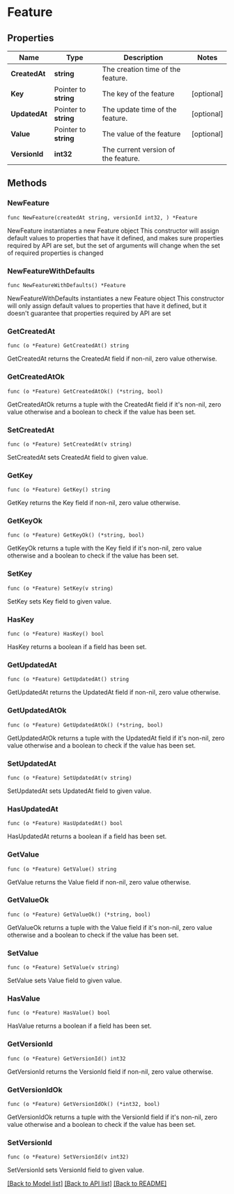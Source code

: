 # Feature

## Properties

Name | Type | Description | Notes
------------ | ------------- | ------------- | -------------
**CreatedAt** | **string** | The creation time of the feature. | 
**Key** | Pointer to **string** | The key of the feature | [optional] 
**UpdatedAt** | Pointer to **string** | The update time of the feature. | [optional] 
**Value** | Pointer to **string** | The value of the feature | [optional] 
**VersionId** | **int32** | The current version of the feature. | 

## Methods

### NewFeature

`func NewFeature(createdAt string, versionId int32, ) *Feature`

NewFeature instantiates a new Feature object
This constructor will assign default values to properties that have it defined,
and makes sure properties required by API are set, but the set of arguments
will change when the set of required properties is changed

### NewFeatureWithDefaults

`func NewFeatureWithDefaults() *Feature`

NewFeatureWithDefaults instantiates a new Feature object
This constructor will only assign default values to properties that have it defined,
but it doesn't guarantee that properties required by API are set

### GetCreatedAt

`func (o *Feature) GetCreatedAt() string`

GetCreatedAt returns the CreatedAt field if non-nil, zero value otherwise.

### GetCreatedAtOk

`func (o *Feature) GetCreatedAtOk() (*string, bool)`

GetCreatedAtOk returns a tuple with the CreatedAt field if it's non-nil, zero value otherwise
and a boolean to check if the value has been set.

### SetCreatedAt

`func (o *Feature) SetCreatedAt(v string)`

SetCreatedAt sets CreatedAt field to given value.


### GetKey

`func (o *Feature) GetKey() string`

GetKey returns the Key field if non-nil, zero value otherwise.

### GetKeyOk

`func (o *Feature) GetKeyOk() (*string, bool)`

GetKeyOk returns a tuple with the Key field if it's non-nil, zero value otherwise
and a boolean to check if the value has been set.

### SetKey

`func (o *Feature) SetKey(v string)`

SetKey sets Key field to given value.

### HasKey

`func (o *Feature) HasKey() bool`

HasKey returns a boolean if a field has been set.

### GetUpdatedAt

`func (o *Feature) GetUpdatedAt() string`

GetUpdatedAt returns the UpdatedAt field if non-nil, zero value otherwise.

### GetUpdatedAtOk

`func (o *Feature) GetUpdatedAtOk() (*string, bool)`

GetUpdatedAtOk returns a tuple with the UpdatedAt field if it's non-nil, zero value otherwise
and a boolean to check if the value has been set.

### SetUpdatedAt

`func (o *Feature) SetUpdatedAt(v string)`

SetUpdatedAt sets UpdatedAt field to given value.

### HasUpdatedAt

`func (o *Feature) HasUpdatedAt() bool`

HasUpdatedAt returns a boolean if a field has been set.

### GetValue

`func (o *Feature) GetValue() string`

GetValue returns the Value field if non-nil, zero value otherwise.

### GetValueOk

`func (o *Feature) GetValueOk() (*string, bool)`

GetValueOk returns a tuple with the Value field if it's non-nil, zero value otherwise
and a boolean to check if the value has been set.

### SetValue

`func (o *Feature) SetValue(v string)`

SetValue sets Value field to given value.

### HasValue

`func (o *Feature) HasValue() bool`

HasValue returns a boolean if a field has been set.

### GetVersionId

`func (o *Feature) GetVersionId() int32`

GetVersionId returns the VersionId field if non-nil, zero value otherwise.

### GetVersionIdOk

`func (o *Feature) GetVersionIdOk() (*int32, bool)`

GetVersionIdOk returns a tuple with the VersionId field if it's non-nil, zero value otherwise
and a boolean to check if the value has been set.

### SetVersionId

`func (o *Feature) SetVersionId(v int32)`

SetVersionId sets VersionId field to given value.



[[Back to Model list]](../README.md#documentation-for-models) [[Back to API list]](../README.md#documentation-for-api-endpoints) [[Back to README]](../README.md)


